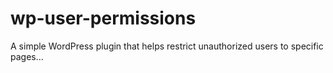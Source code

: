 # wp-user-permissions
A simple WordPress plugin that helps restrict unauthorized users to specific pages...
